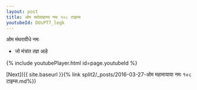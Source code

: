 ```yaml
---
layout: post
title: ओम सर्वसाहाय्य नमः १०८ टाइम्स
youtubeId: DUsPT7_legk
---
```

 
 
 ओम मंथरावीधे नमः  
 
 -  जो मंत्रांत तज्ञ आहे 
 
  
 
  
 
 
 
 
 
 


{% include youtubePlayer.html id=page.youtubeId %}
 
[Next]({{ site.baseurl }}{% link  split2/_posts/2016-03-27-ओम महामायाया नमः १०८ टाइम्स.md%})
 
